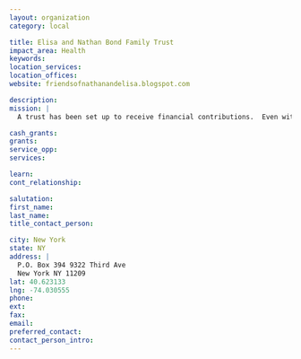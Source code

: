 ```yaml
---
layout: organization
category: local

title: Elisa and Nathan Bond Family Trust
impact_area: Health
keywords: 
location_services: 
location_offices: 
website: friendsofnathanandelisa.blogspot.com

description: 
mission: |
  A trust has been set up to receive financial contributions.  Even with health insurance in place, the fight against these two aggressive cancers means a significant financial burden for Elisa and Nathan.  With expenses building, financial donations from you, Elisa and Nathan's family, friends, and friends of friends will be critical.

cash_grants: 
grants: 
service_opp: 
services: 

learn: 
cont_relationship: 

salutation: 
first_name: 
last_name: 
title_contact_person: 

city: New York
state: NY
address: |
  P.O. Box 394 9322 Third Ave  
  New York NY 11209
lat: 40.623133
lng: -74.030555
phone: 
ext: 
fax: 
email: 
preferred_contact: 
contact_person_intro: 
---
```

